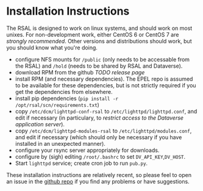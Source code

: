 # Installation Instructions

The RSAL is designed to work on linux systems, and should work on most unixes.
For non-development work, either CentOS 6 or CentOS 7 are *strongly recommended*. Other versions and distributions should work, but you should know what you're doing.

- configure NFS mounts for `/public` (only needs to be accessable from the RSAL) and `/hold` (needs to be shared by RSAL and Dataverse).
- download RPM from the github *TODO release page*
- install RPM (and necessary dependencies). The EPEL repo is assumed to be available for these dependencies, but is not strictly required if you get the dependencies from elsewhere.
- install pip dependencies (`pip install -r /opt/rsal/scn/requirements.txt`)
- copy `/etc/dcm/lighttpd-conf-rsal` to `/etc/lighttpd/lighttpd.conf`, and edit if necessary (in particulary, to *restrict access to the Dataverse application server*).
- copy `/etc/dcm/lighttpd-modules-rsal` to `/etc/lighttpd/modules.conf`, and edit if necessary (which should only be necessary if you have installed in an unexpected manner).
- configure your rsync server appropriately for downloads.
- configure by (sigh) editing `/root/.bashrc` to set `DV_API_KEY`,`DV_HOST`.
- Start `lighttpd` service; create cron job to run `pub.py`.


These installation instructions are relatively recent, so please feel to open an issue in the [github repo](https://github.com/sbgrid/rsal/issues "RSAL github issues") if you find any problems or have suggestions.
